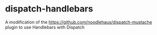 dispatch-handlebars
===================

A modification of the https://github.com/noodlehaus/dispatch-mustache plugin to use Handlebars with Dispatch
